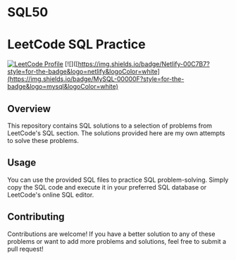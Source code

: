 # SQL50
# LeetCode SQL Practice

[![LeetCode Profile](https://img.shields.io/badge/LeetCode-Profile-blue?style=for-the-badge&logo=leetcode&logoColor=white)](https://leetcode.com/ksdatta411/)
[![]([https://img.shields.io/badge/Netlify-00C7B7?style=for-the-badge&logo=netlify&logoColor=white](https://img.shields.io/badge/MySQL-00000F?style=for-the-badge&logo=mysql&logoColor=white)

## Overview

This repository contains SQL solutions to a selection of problems from LeetCode's SQL section. The solutions provided here are my own attempts to solve these problems.

## Usage

You can use the provided SQL files to practice SQL problem-solving. Simply copy the SQL code and execute it in your preferred SQL database or LeetCode's online SQL editor.

## Contributing

Contributions are welcome! If you have a better solution to any of these problems or want to add more problems and solutions, feel free to submit a pull request!
